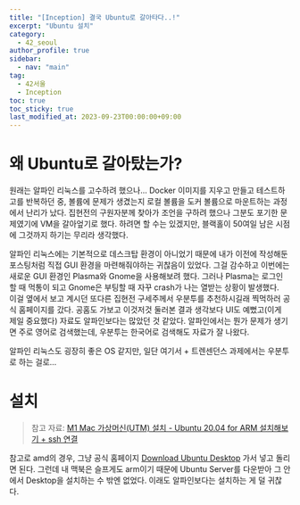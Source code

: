 ```yaml
---
title: "[Inception] 결국 Ubuntu로 갈아타다..!"
excerpt: "Ubuntu 설치"
category: 
  - 42_seoul
author_profile: true
sidebar:
  - nav: "main" 
tag:
  - 42서울
  - Inception
toc: true
toc_sticky: true
last_modified_at: 2023-09-23T00:00:00+09:00
---
```


# 왜 Ubuntu로 갈아탔는가?
원래는 알파인 리눅스를 고수하려 했으나... Docker 이미지를 지우고 만들고 테스트하고를 반복하던 중, 볼륨에 문제가 생겼는지 로컬 볼륨을 도커 볼륨으로 마운트하는 과정에서 난리가 났다. 집현전의 구원자분께 찾아가 조언을 구하려 했으나 그분도 포기한 문제였기에 VM을 갈아엎기로 했다. 하려면 할 수는 있겠지만, 블랙홀이 50여일 남은 시점에 그것까지 하기는 무리라 생각했다.

알파인 리눅스에는 기본적으로 데스크탑 환경이 아니었기 때문에 내가 이전에 작성해둔 포스팅처럼 직접 GUI 환경을 마련해줘야하는 귀찮음이 있었다. 그걸 감수하고 이번에는 새로운 GUI 환경인 Plasma와 Gnome을 사용해보려 했다. 그러나 Plasma는 로그인 할 때 먹통이 되고 Gnome은 부팅할 때 자꾸 crash가 나는 열받는 상황이 발생했다.  
이걸 옆에서 보고 계시던 또다른 집현전 구세주께서 우분투를 추천하시길래 찍먹하러 공식 홈페이지를 갔다. 공홈도 가보고 이것저것 둘러본 결과 생각보다 UI도 예뻤고(이게 제일 중요했다) 자료도 알파인보다는 많았던 것 같았다. 알파인에서는 뭔가 문제가 생기면 주로 영어로 검색했는데, 우분투는 한국어로 검색해도 자료가 잘 나왔다.

알파인 리눅스도 굉장히 좋은 OS 같지만, 일단 여기서 + 트렌센던스 과제에서는 우분투로 하는 걸로...

# 설치
> 참고 자료: [M1 Mac 가상머신(UTM) 설치 - Ubuntu 20.04 for ARM 설치해보기 + ssh 연결](https://velog.io/@zhy2on/Ubuntu-20.04-for-ARM-%EC%84%A4%EC%B9%98%ED%95%B4%EB%B3%B4%EA%B8%B0)

참고로 amd의 경우, 그냥 공식 홈페이지 [Download Ubuntu Desktop](https://ubuntu.com/download/desktop) 가서 넣고 돌리면 된다. 그런데 내 맥북은 슬프게도 arm이기 때문에 Ubuntu Server를 다운받아 그 안에서 Desktop을 설치하는 수 밖엔 없었다. 이래도 알파인보다는 설치하는 게 덜 귀찮다.
